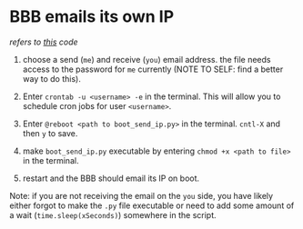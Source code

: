 # BBB emails its own IP
*refers to [this](boot_send_ip.py) code*

1. choose a send (`me`) and receive (`you`) email address. the file needs access to the password for  `me` currently (NOTE TO SELF: find a better way to do this).

2. Enter `crontab -u <username> -e` in the terminal. This will allow you to schedule cron jobs for user `<username>`.

3. Enter `@reboot <path to boot_send_ip.py>` in the terminal. `cntl-X` and then `y` to save.

4. make `boot_send_ip.py` executable by entering `chmod +x <path to file>` in the terminal.

5. restart and the BBB should email its IP on boot.

Note: if you are not receiving the email on the `you` side, you have likely either forgot to make the `.py` file executable or need to add some amount of a wait (`time.sleep(xSeconds)`) somewhere in the script.
